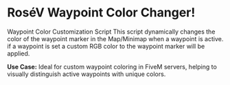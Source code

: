 # RoséV Waypoint Color Changer!
Waypoint Color Customization Script
This script dynamically changes the color of the waypoint marker in the Map/Minimap when a waypoint is active. if a waypoint is set a custom RGB color to the waypoint marker will be applied.
  
**Use Case:**
Ideal for custom waypoint coloring in FiveM servers, helping to visually distinguish active waypoints with unique colors.
